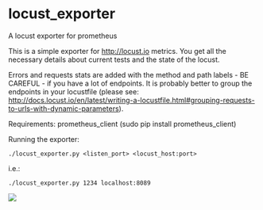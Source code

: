 # locust_exporter
A locust exporter for prometheus

This is a simple exporter for http://locust.io metrics. You get all the necessary details about current tests and the state of the locust.

Errors and requests stats are added with the method and path labels - BE CAREFUL - if you have a lot of endpoints. It is probably better to group the endpoints in your locustfile (please see: http://docs.locust.io/en/latest/writing-a-locustfile.html#grouping-requests-to-urls-with-dynamic-parameters).

Requirements: prometheus_client (sudo pip install prometheus_client)

Running the exporter:

`./locust_exporter.py <listen_port> <locust_host:port>`

i.e.:

`./locust_exporter.py 1234 localhost:8089`

![](https://github.com/mbolek/locust_exporter/blob/master/locust_exporter.png)
